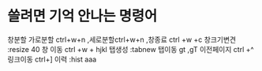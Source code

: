 
# 쓸려면 기억 안나는 명령어
창분할 가로분할 ctrl+w+n  ,세로분할ctrl+w+n  ,창종료 ctrl +w +c
창크기변견  :resize 40
창 이동 ctrl +w + hjkl
탭생성 :tabnew
탭이동 gt ,gT
이전페이지 ctrl +^
링크이동 ctrl+]
이력 :hist
aaa

